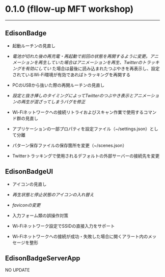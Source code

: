 # 0.1.0 (fllow-up MFT workshop) #

-------------------------------------------------------------------------------

## EdisonBadge

* 起動ルーチンの見直し
 * *電池が切れた後の再充電・再起動で前回の状態を再開するように変更。アニメーションを再生していた場合はアニメーションを再生、Twitterのトラッキングを有効にしてい*
た場合は最後に読み込まれたつぶやきを再表示し、設定されているWi-Fi環境が有効であればトラッキングを再開する

* PCのUSBから抜いた際の再開ルーチンの見直し
 * *設定と抜き挿しのタイミングによってTwitterのつぶやき表示とアニメーションの再生が混ざってしまうバグを修正*

* Wi-Fiネットワークへの接続リトライおよびスキャン作業で使用するコマンド群の見直し

* アプリケーションの一部プロパティを設定ファイル（~/settings.json）として分離

* パターン保存ファイルの保存箇所を変更（~/scenes.json）

* Twitterトラッキングで使用されるデフォルトの外部サーバーの接続先を変更


## EdisonBadgeUI

* アイコンの見直し
 * *再生状態と停止状態のアイコンの入れ替え*
 * *faviconの変更*

* 入力フォーム類の誤操作対策

* Wi-Fiネットワーク設定でSSIDの直接入力をサポート

* Wi-Fiネットワークへの接続が成功・失敗した場合に開くアラート内のメッセージを整形


## EdisonBadgeServerApp

NO UPDATE
